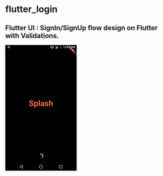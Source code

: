 # flutter_login

## Flutter UI : SignIn/SignUp flow design on Flutter with Validations.

<img src="https://github.com/UttamPanchasara/FirstFlutter/blob/master/gif/flutter_login.gif" height="400" alt="Screenshot"/>
